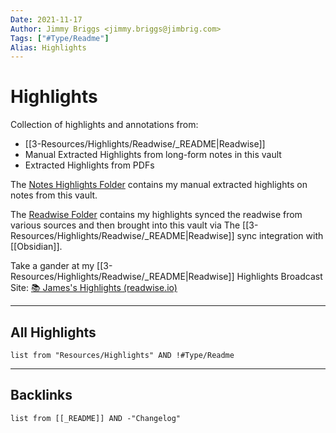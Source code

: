 ```yaml
---
Date: 2021-11-17
Author: Jimmy Briggs <jimmy.briggs@jimbrig.com>
Tags: ["#Type/Readme"]
Alias: Highlights
---
```


# Highlights

Collection of highlights and annotations from:
- [[3-Resources/Highlights/Readwise/_README|Readwise]]
- Manual Extracted Highlights from long-form notes in this vault
- Extracted Highlights from PDFs

The [Notes Highlights Folder](3-Resources/Highlights/Notes/_README.md) contains my manual extracted highlights on notes from this vault.

The [Readwise Folder](3-Resources/Highlights/Readwise/_README.md) contains my highlights synced the readwise from various sources and then brought into this vault via The [[3-Resources/Highlights/Readwise/_README|Readwise]] sync integration with [[Obsidian]].

Take a gander at my [[3-Resources/Highlights/Readwise/_README|Readwise]] Highlights Broadcast Site: [📚 James's Highlights (readwise.io)](https://readwise.io/@james688)

***
## All Highlights

```dataview
list from "Resources/Highlights" AND !#Type/Readme
```

***

## Backlinks

```dataview
list from [[_README]] AND -"Changelog"
```
